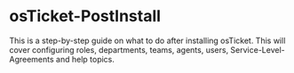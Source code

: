# osTicket-PostInstall
This is a step-by-step guide on what to do after installing osTicket. This will cover configuring roles, departments, teams, agents, users, Service-Level-Agreements and help topics.
